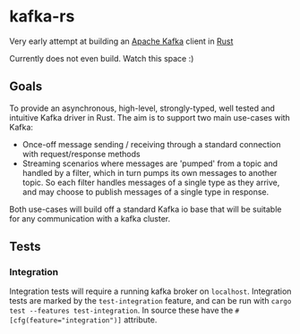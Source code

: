 # kafka-rs

Very early attempt at building an [Apache Kafka](http://kafka.apache.org/) client in [Rust](https://www.rust-lang.org/)

Currently does not even build. Watch this space :)

## Goals

To provide an asynchronous, high-level, strongly-typed, well tested and intuitive Kafka driver in Rust. The aim is to support two main use-cases with Kafka:

- Once-off message sending / receiving through a standard connection with request/response methods
- Streaming scenarios where messages are 'pumped' from a topic and handled by a filter, which in turn pumps its own messages to another topic. So each filter handles messages of a single type as they arrive, and may choose to publish messages of a single type in response.

Both use-cases will build off a standard Kafka io base that will be suitable for any communication with a kafka cluster.

## Tests
### Integration
Integration tests will require a running kafka broker on `localhost`. Integration tests are marked by the `test-integration` feature, and can be run with `cargo test --features test-integration`. In source these have the `#[cfg(feature="integration")]` attribute.